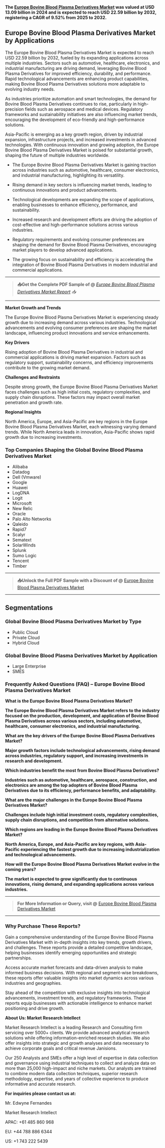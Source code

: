 <p><strong>The <a href="https://www.marketresearchintellect.com/download-sample/?rid=593404&amp;utm_source=Pulse-April-Europe&amp;utm_medium=852">Europe Bovine Blood Plasma Derivatives Market</a> was valued at USD 13.09 billion in 2024 and is expected to reach USD 22.59 billion by 2032, registering a CAGR of 9.52% from 2025 to 2032.</strong></p><h2>Europe Bovine Blood Plasma Derivatives Market by Applications&nbsp;</h2><p><p>The Europe Bovine Blood Plasma Derivatives Market is expected to reach USD 22.59 billion by 2032, fueled by its expanding applications across multiple industries. Sectors such as automotive, healthcare, electronics, and industrial manufacturing are driving demand, leveraging Bovine Blood Plasma Derivatives for improved efficiency, durability, and performance. Rapid technological advancements are enhancing product capabilities, making Bovine Blood Plasma Derivatives solutions more adaptable to evolving industry needs.</p><p>As industries prioritize automation and smart technologies, the demand for Bovine Blood Plasma Derivatives continues to rise, particularly in high-precision fields such as aerospace and medical devices. Regulatory frameworks and sustainability initiatives are also influencing market trends, encouraging the development of eco-friendly and high-performance solutions.</p><p>Asia-Pacific is emerging as a key growth region, driven by industrial expansion, infrastructure projects, and increased investments in advanced technologies. With continuous innovation and growing adoption, the Europe Bovine Blood Plasma Derivatives Market is poised for substantial growth, shaping the future of multiple industries worldwide.</p></p><ul><li><p>The Europe Bovine Blood Plasma Derivatives Market is gaining traction across industries such as automotive, healthcare, consumer electronics, and industrial manufacturing, highlighting its versatility.</p></li><li><p>Rising demand in key sectors is influencing market trends, leading to continuous innovations and product advancements.</p></li><li><p>Technological developments are expanding the scope of applications, enabling businesses to enhance efficiency, performance, and sustainability.</p></li><li><p>Increased research and development efforts are driving the adoption of cost-effective and high-performance solutions across various industries.</p></li><li><p>Regulatory requirements and evolving consumer preferences are shaping the demand for Bovine Blood Plasma Derivatives, encouraging market players to develop advanced applications.</p></li><li><p>The growing focus on sustainability and efficiency is accelerating the integration of Bovine Blood Plasma Derivatives in modern industrial and commercial applications.</p></li></ul><hr /><blockquote><p><strong><span class="font-[700]">📥Get the Complete PDF Sample of @ </span></strong><em><span class="font-[700]"><a href="https://www.marketresearchintellect.com/download-sample/?rid=593404&amp;utm_source=Pulse-April-Europe&amp;utm_medium=852" target="_blank" data-tracking-control-name="article-ssr-frontend-pulse_little-text-block" data-tracking-will-navigate="" data-test-link="">Europe Bovine Blood Plasma Derivatives Market Report</a>&nbsp;📥</span></em></p></blockquote><hr /><p class="" data-start="77" data-end="360"><strong data-start="77" data-end="105">Market Growth and Trends</strong></p><p class="" data-start="77" data-end="360">The Europe Bovine Blood Plasma Derivatives Market is experiencing steady growth due to increasing demand across various industries. Technological advancements and evolving consumer preferences are shaping the market landscape, influencing product innovations and service enhancements.</p><p class="" data-start="362" data-end="606"><strong data-start="362" data-end="377">Key Drivers</strong></p><p class="" data-start="362" data-end="606">Rising adoption of Bovine Blood Plasma Derivatives in industrial and commercial applications is driving market expansion. Factors such as regulatory support, sustainability concerns, and efficiency improvements contribute to the growing market demand.</p><p class="" data-start="608" data-end="849"><strong data-start="608" data-end="637">Challenges and Restraints</strong></p><p class="" data-start="608" data-end="849">Despite strong growth, the Europe Bovine Blood Plasma Derivatives Market faces challenges such as high initial costs, regulatory complexities, and supply chain disruptions. These factors may impact overall market penetration and growth rate.</p><p class="" data-start="851" data-end="1095"><strong data-start="851" data-end="872">Regional Insights</strong></p><p class="" data-start="851" data-end="1095">North America, Europe, and Asia-Pacific are key regions in the Europe Bovine Blood Plasma Derivatives Market, each witnessing varying demand trends. While North America leads in innovation, Asia-Pacific shows rapid growth due to increasing investments.</p><p><h3>Top Companies Shaping the Global Bovine Blood Plasma Derivatives Market </h3><ul><li>Alibaba</li><li>Datadog</li><li>Dell (Vmware)</li><li>Google</li><li>Huawei</li><li>LogDNA</li><li>Logit</li><li>Microsoft</li><li>New Relic</li><li>Oracle</li><li>Palo Alto Networks</li><li>Qaleido</li><li>Rapid7</li><li>Scalyr</li><li>Sematext</li><li>SolarWinds</li><li>Splunk</li><li>Sumo Logic</li><li>Tencent</li><li>Timber</li></ul></p><hr /><blockquote><p><strong>📥Unlock the Full PDF Sample with a Discount of @</strong> <a href="https://www.marketresearchintellect.com/ask-for-discount/?rid=593404&amp;utm_source=Pulse-April-Europe&amp;utm_medium=852">Europe Bovine Blood Plasma Derivatives Market</a></p></blockquote><hr /><p><h2>Segmentations</h2><h3>Global Bovine Blood Plasma Derivatives Market by Type</h3><ul><li>Public Cloud</li><li>Private Cloud</li><li>Hybrid Cloud</li></ul><h3>Global Bovine Blood Plasma Derivatives Market by Application</h3><ul><li>Large Enterprise</li><li>SMES</li></ul></p><h3><strong>Frequently Asked Questions (FAQ) &ndash; Europe Bovine Blood Plasma Derivatives Market</strong></h3><p><strong>What is the Europe Bovine Blood Plasma Derivatives Market?</strong></p><p><strong>The Europe Bovine Blood Plasma Derivatives Market refers to the industry focused on the production, development, and application of Bovine Blood Plasma Derivatives across various sectors, including automotive, healthcare, consumer electronics, and industrial manufacturing.</strong></p><p><strong>What are the key drivers of the Europe Bovine Blood Plasma Derivatives Market?</strong></p><p><strong>Major growth factors include technological advancements, rising demand across industries, regulatory support, and increasing investments in research and development.</strong></p><p><strong>Which industries benefit the most from Bovine Blood Plasma Derivatives?</strong></p><p><strong>Industries such as automotive, healthcare, aerospace, construction, and electronics are among the top adopters of Bovine Blood Plasma Derivatives due to its efficiency, performance benefits, and adaptability.</strong></p><p><strong>What are the major challenges in the Europe Bovine Blood Plasma Derivatives Market?</strong></p><p><strong>Challenges include high initial investment costs, regulatory complexities, supply chain disruptions, and competition from alternative solutions.</strong></p><p><strong>Which regions are leading in the Europe Bovine Blood Plasma Derivatives Market?</strong></p><p><strong>North America, Europe, and Asia-Pacific are key regions, with Asia-Pacific experiencing the fastest growth due to increasing industrialization and technological advancements.</strong></p><p><strong>How will the Europe Bovine Blood Plasma Derivatives Market evolve in the coming years?</strong></p><p><strong>The market is expected to grow significantly due to continuous innovations, rising demand, and expanding applications across various industries.</strong></p><hr /><blockquote><p><span class="font-[700]"><strong>For More Information or Query, visit&nbsp;@</strong>&nbsp;</span><span class="font-[700]"><a href="https://www.marketresearchintellect.com/product/global-bovine-blood-plasma-derivatives-market-size-forecast/?utm_source=Linkedin&utm_medium=852" target="_blank" data-tracking-control-name="article-ssr-frontend-pulse_little-text-block" data-tracking-will-navigate="" data-test-link="">Europe Bovine Blood Plasma Derivatives Market</a></span></p></blockquote><hr /><h3><strong data-start="0" data-end="31">Why Purchase These Reports?</strong></h3><p class="" data-start="35" data-end="297">Gain a comprehensive understanding of the Europe Bovine Blood Plasma Derivatives Market with in-depth insights into key trends, growth drivers, and challenges. These reports provide a detailed competitive landscape, helping businesses identify emerging opportunities and strategic partnerships.</p><p class="" data-start="299" data-end="540">Access accurate market forecasts and data-driven analysis to make informed business decisions. With regional and segment-wise breakdowns, these reports offer valuable insights into market dynamics across various industries and geographies.</p><p class="" data-start="542" data-end="784">Stay ahead of the competition with exclusive insights into technological advancements, investment trends, and regulatory frameworks. These reports equip businesses with actionable intelligence to enhance market positioning and drive growth.</p><p><strong><span class="font-[700]">About Us: Market Research Intellect</span></strong></p><p><span class="">Market Research Intellect is a leading Research and Consulting firm servicing over 5000+ clients. We provide advanced analytical research solutions while offering information-enriched research studies.&nbsp;</span>We also offer insights into strategic and growth analyses and data necessary to achieve corporate goals and critical revenue Janisions.</p><p><span class="">Our 250 Analysts and SMEs offer a high level of expertise in data collection and governance using industrial techniques to collect and analyze data on more than 25,000 high-impact and niche markets. Our analysts are trained to combine modern data collection techniques, superior research methodology, expertise, and years of collective experience to produce informative and accurate research.</span></p><p><strong>For inquiries please contact us at:</strong></p><p>Mr. Edwyne Fernandes</p><p>Market Research Intellect</p><p>APAC: +61 485 860 968</p><p>EU: +44 788 886 6344</p><p>US: +1 743 222 5439</p>